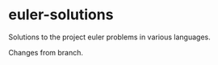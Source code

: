 euler-solutions
===============

Solutions to the project euler problems in various languages.

Changes from branch.
